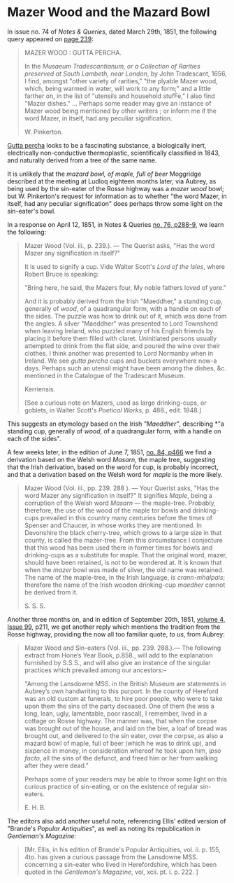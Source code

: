 # Mazer Wood and the Mazard Bowl

In issue no. 74 of *Notes & Queries*, dated March 29th, 1851, the following query appeared on [page 239](https://archive.org/details/notesqueriesmedi03note/page/239/mode/2up?q=mazer+wood):

> MAZER WOOD : GUTTA PERCHA.
>
> In the *Musaeum Tradescantianum, or a Collection of Rarities preserved at South Lambeth, near London*, by John Tradescant, 1656, I find, amongst "other variety of rarities," "the plyable Mazer wood, which, being warmed in water, will work to any form;" and a little farther on, in the list of "utensils and household stufFe," I also find "Mazer dishes."
> ...
> Perhaps some reader may give an instance of Mazer wood being mentioned by other writers ; or inform me if the word Mazer, in itself, had any peculiar signification.
>
> W. Pinkerton.

[Gutta percha](https://en.wikipedia.org/wiki/Gutta-percha) looks to be a fascinating substance, a biologically inert, electrically non-conductive thermoplastic, scientifically classified in 1843, and naturally derived from a tree of the same name.

It is unlikely that the *mazard bowl, of maple, full of beer* Moggridge described at the meeting at Ludloq eighteen months later, via Aubrey, as being used by the sin-eater of the Rosse highway was a *mazer wood* bowl; but W. Pinkerton's request for information as to whether "the word Mazer, in itself, had any peculiar signification" does perhaps throw some light on the sin-eater's bowl.

In a response on April 12, 1851, in Notes & Queries [no. 76, p288-9](https://archive.org/details/notesqueriesmedi03note/page/288/mode/2up?q=mazer+wood), we learn the following:

> Mazer Wood (Vol. iii., p. 239.). — The Querist asks, "Has the word Mazer any signification in itself?"
>
> It is used to signify a cup. Vide Walter Scott's *Lord of the Isles*, where Robert Bruce is speaking:
>
> "Bring here, he said, the Mazers four, 
> My noble fathers loved of yore." 
>
> And it is probably derived from the Irish "Maeddher," a standing cup, generally of *wood*, of a quadrangular form, with a handle on each of the sides. The puzzle was how to drink out of it, which was done from the angles. A silver "Maeddher" was presented to Lord Townshend when leaving Ireland, who puzzled many of his English friends by placing it before them filled with claret. Uninitiated persons usually attempted to drink from the flat side, and poured the wine over their clothes. I think another was presented to Lord 
Normanby when in Ireland. We see *gutta percha* cups and buckets everywhere now-a days. Perhaps such an utensil might have been among the dishes, &c. mentioned in the Catalogue of the Tradescant Museum.
>
>Kerriensis.
>
> [See a curious note on Mazers, used as large drinking-cups, or goblets, in Walter Scott's *Poetical Works*, p. 488., edit. 1848.]

This suggests an etymology based on the Irish *"Maeddher"*, describing *"a standing cup, generally of *wood*, of a quadrangular form, with a handle on each of the sides".

A few weeks later, in the edition of June 7, 1851, [no. 84, p466](https://archive.org/details/notesqueriesmedi03note/page/466/mode/2up?q=mazer+wood) we find a derivation based on the Welsh word *Masarn*, the maple tree, suggesting that the Irish derivation, based on the word for cup, is probably incorrect, and that a derivation based on the Welsh word for *maple* is the more likely.

> Mazer Wood (Vol. iii., pp. 239. 288 ). — Your Querist asks, "Has the word Mazer any signification in itself?" It signifies *Maple*, being a corruption of the Welsh word *Masarn* — the maple-tree. Probably, therefore, the use of the wood of the maple tor bowls and drinking-cups prevailed in this country many centuries before the times of Spenser and Chaucer, in whose works they are mentioned. In Devonshire the black cherry-tree, which grows to a large size in that county, is called the mazer-tree. From this circumstance I conjecture that this wood has been used there in former times for bowls and drinking-cups as a substitute for maple. That the original word, mazer, should have been retained, is not to be wondered at. It is known that when the *mazer* bowl was made of silver, the old name was retained. The name of the maple-tree, in the Irish language, is *crann-mhalpais*; therefore the name of the Irish wooden drinking-cup *maedher* cannot be derived from it.
>
> S. S. S.

Another three months on, and in edition of September 20th, 1851, [volume 4, Issue 99](https://archive.org/details/sim_notes-and-queries_1851-09-20_4_99/page/210/mode/2up?q=%22sin-eating%22), p211, we get another reply which mentions the tradition from the Rosse highway, providing the now all too familiar quote, *to us*, from Aubrey:

> Mazer Wood and Sin-eaters (Vol. iii., pp. 239. 288.).— The following extract from Hone’s Year Book, p.858., will add to the explanation furnished by S.S.S., and will also give an instance of the singular practices which prevailed among our ancestors:–
>
>"Among the Lansdowne MSS. in the British Museum are statements in Aubrey’s own handwriting to this purport. In the county of Hereford was an old custom at funerals, to hire poor people, who were to take upon them the sins of the party deceased. One of them (he was a long, lean, ugly, lamentable, poor rascal), I remember, lived in a cottage on Rosse highway. The manner was, that when the corpse was brought out of the house, and laid on the bier, a loaf of bread was brought out, and delivered to the sin eater, over the corpse, as also a mazard bowl of maple, full of beer (which he was to drink up), and sixpence in money, in consideration whereof he took upon him, *ipso facto*, all the sins of the defunct, and freed him or her from walking after they were dead."
>
>Perhaps some of your readers may be able to throw some light on this curious practice of sin-eating, or on the existence of regular sin-eaters.
>
>E. H. B.

The editors also add another useful note, referencing Ellis' edited version of "Brande's *Popular Antiquities*", as well as noting its republication in *Gentleman's Magazine*:

> [Mr. Ellis, in his edition of Brande's Popular Antiquities, vol. ii. p. 155, 4to. has given a curious passage from the Lansdowne MSS. concerning a sin-eater who lived in Herefordshire, which has been quoted in the *Gentleman's Magazine*, vol, xcii. pt. i. p. 222. ]
